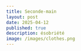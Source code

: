 ```yaml
---
title: Seconde-main
layout: post
date: 2025-04-12
published: true
description: ésobriété
image: /images/clothes.png
---
```

